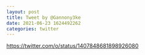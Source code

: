 ```yaml
--- 
layout: post 
title: Tweet by @Gannony3ke 
date: 2021-06-23 1624492262 
categories: twitter 
--- 
```

https://twitter.com/o/status/1407848681898926080